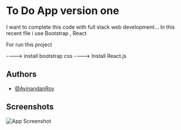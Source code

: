 
# To Do App version one 

I want to complete this code with full stack web development...
In this recent file i use Bootstrap , React 

For run this project 

----> install bootstrap css
----> Install React.js 


## Authors

- [@AvinandanRoy](https://www.github.com/AvinandanRoy)

## Screenshots

![App Screenshot](./src/components/screensort/Screenshot2024-11-17.png)


